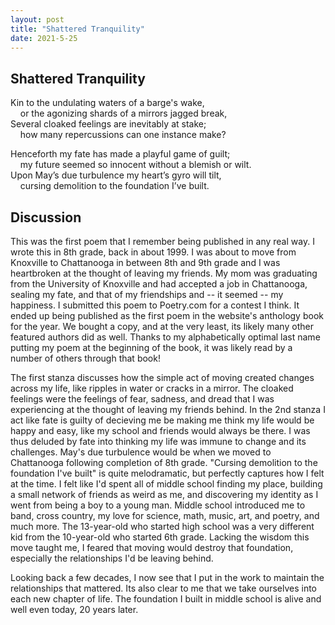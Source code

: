 ```yaml
---
layout: post
title: "Shattered Tranquility"
date: 2021-5-25
---
```


## Shattered Tranquility

Kin to the undulating waters of a barge's wake,  
&nbsp;&nbsp;&nbsp;&nbsp;or the agonizing shards of a mirrors jagged break,  
Several cloaked feelings are inevitably at stake;  
&nbsp;&nbsp;&nbsp;&nbsp;how many repercussions can one instance make?  

Henceforth my fate has made a playful game of guilt;  
&nbsp;&nbsp;&nbsp;&nbsp;my future seemed so innocent without a blemish or wilt.  
Upon May’s due turbulence my heart’s gyro will tilt,  
&nbsp;&nbsp;&nbsp;&nbsp;cursing demolition to the foundation I’ve built.  

## Discussion

This was the first poem that I remember being published in any real way. I wrote this in 8th grade, back in about 1999. I was about to move from Knoxville to Chattanooga in between 8th and 9th grade and I was heartbroken at the thought of leaving my friends. My mom was graduating from the University of Knoxville and had accepted a job in Chattanooga, sealing my fate, and that of my friendships and -- it seemed -- my happiness. I submitted this poem to Poetry.com for a contest I think. It ended up being published as the first poem in the website's anthology book for the year. We bought a copy, and at the very least, its likely many other featured authors did as well. Thanks to my alphabetically optimal last name putting my poem at the beginning of the book, it was likely read by a number of others through that book!

The first stanza discusses how the simple act of moving created changes across my life, like ripples in water or cracks in a mirror. The cloaked feelings were the feelings of fear, sadness, and dread that I was experiencing at the thought of leaving my friends behind. In the 2nd stanza I act like fate is guilty of decieving me be making me think my life would be happy and easy, like my school and friends would always be there. I was thus deluded by fate into thinking my life was immune to change and its challenges. May's due turbulence would be when we moved to Chattanooga following completion of 8th grade. "Cursing demolition to the foundation I've built" is quite melodramatic, but perfectly captures how I felt at the time. I felt like I'd spent all of middle school finding my place, building a small network of friends as weird as me, and discovering my identity as I went from being a boy to a young man. Middle school introduced me to band, cross country, my love for science, math, music, art, and poetry, and much more. The 13-year-old who started high school was a very different kid from the 10-year-old who started 6th grade. Lacking the wisdom this move taught me, I feared that moving would destroy that foundation, especially the relationships I'd be leaving behind.

Looking back a few decades, I now see that I put in the work to maintain the relationships that mattered. Its also clear to me that we take ourselves into each new chapter of life. The foundation I built in middle school is alive and well even today, 20 years later.
